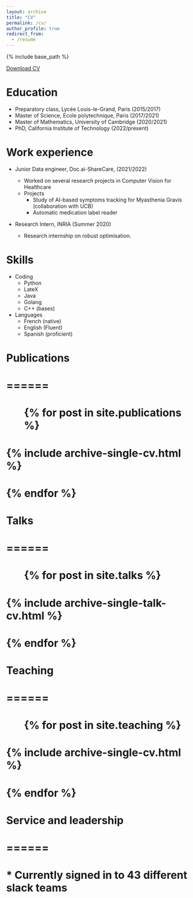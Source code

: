 ```yaml
---
layout: archive
title: "CV"
permalink: /cv/
author_profile: true
redirect_from:
  - /resume
---
```


{% include base_path %}

[Download CV](/files/cv.pdf)

Education
======
* Preparatory class, Lycée Louis-le-Grand, Paris (2015/2017)
* Master of Science, Ecole polytechnique, Paris (2017/2021)
* Master of Mathematics, University of Cambridge (2020/2021)
* PhD, California Institute of Technology (2022/present)

Work experience
======
* Junior Data engineer, Doc.ai-ShareCare, (2021/2022)
  * Worked on several research projects in Computer Vision for Healthcare
  * Projects
    * Study of AI-based symptoms tracking for Myasthenia Gravis (collaboration with UCB)
    * Automatic medication label reader 

* Research Intern, INRIA (Summer 2020)
  * Research internship on robust optimisation. 
  
Skills
======
* Coding
  * Python
  * LateX
  * Java
  * Golang
  * C++ (bases)
* Languages
  * French (native)
  * English (Fluent)
  * Spanish (proficient)

# Publications
# ======
#  <ul>{% for post in site.publications %}
#    {% include archive-single-cv.html %}
#  {% endfor %}</ul>
  
# Talks
# ======
#  <ul>{% for post in site.talks %}
#    {% include archive-single-talk-cv.html %}
#  {% endfor %}</ul>
  
# Teaching
# ======
#  <ul>{% for post in site.teaching %}
#    {% include archive-single-cv.html %}
#  {% endfor %}</ul>
  
# Service and leadership
# ======
# * Currently signed in to 43 different slack teams
